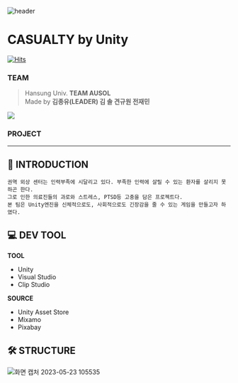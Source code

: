 ![header](https://capsule-render.vercel.app/api?type=waving&color=gradient&height=200&section=header&text=TEAM%20AUSOL%-nl-CASUALTY-nl-&fontSize=70)
# CASUALTY by Unity
[![Hits](https://hits.seeyoufarm.com/api/count/incr/badge.svg?url=https%3A%2F%2Fgithub.com%2Frlathf815%2Fcapstone&count_bg=%236FDFFF&title_bg=%23555555&icon=&icon_color=%23E7E7E7&title=Hits&edge_flat=false)](https://hits.seeyoufarm.com)

### TEAM
> Hansung Univ. **TEAM AUSOL**  
Made by **김종유(LEADER) 김 솔 견규원 전재민**  
<a href="https://github.com/rlathf815/capstone/graphs/contributors">
  <img src="https://contrib.rocks/image?repo=rlathf815/capstone" />
</a>

### PROJECT
___

## 📝 INTRODUCTION
```
권역 외상 센터는 인력부족에 시달리고 있다. 부족한 인력에 살릴 수 있는 환자를 살리지 못하곤 한다.
그로 인한 의료진들의 과로와 스트레스, PTSD등 고충을 담은 프로젝트다.
본 팀은 Unity엔진을 신체적으로도, 사회적으로도 긴장감을 줄 수 있는 게임을 만들고자 하였다.
```
## 💻 DEV TOOL
**TOOL**
* Unity
* Visual Studio
* Clip Studio  

**SOURCE**
* Unity Asset Store
* Mixamo
* Pixabay
## 🛠 STRUCTURE

![화면 캡처 2023-05-23 105535](https://github.com/rlathf815/capstone/assets/94528532/2d34e5c9-89f8-499c-8ae8-e4a65a3042e7)


